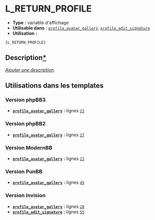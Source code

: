 # L_RETURN_PROFILE
* __Type__ __:__ variable d'affichage
* __Utilisable dans__ __:__ [`profile_avatar_gallery`](../tpl/profile_avatar_gallery.md#readme), [`profile_edit_signature`](../tpl/profile_edit_signature.md#readme)
* __Utilisation__ __:__

```smarty
{L_RETURN_PROFILE}
```

## Description[*](https://fa-tvars.appspot.com/var/L_RETURN_PROFILE)
[*Ajouter une description*](https://fa-tvars.appspot.com/var/L_RETURN_PROFILE)

## Utilisations dans les templates

### Version phpBB3
* __[`profile_avatar_gallery`](../tpl/profile_avatar_gallery.md#readme)__ __:__ lignes [`23`](../src/prosilver/profile_avatar_gallery.tpl#L23)

### Version phpBB2
* __[`profile_avatar_gallery`](../tpl/profile_avatar_gallery.md#readme)__ __:__ lignes [`27`](../src/subsilver/profile_avatar_gallery.tpl#L27)

### Version ModernBB
* __[`profile_avatar_gallery`](../tpl/profile_avatar_gallery.md#readme)__ __:__ lignes [`23`](../src/modernbb/profile_avatar_gallery.tpl#L23)

### Version PunBB
* __[`profile_avatar_gallery`](../tpl/profile_avatar_gallery.md#readme)__ __:__ lignes [`45`](../src/punbb/profile_avatar_gallery.tpl#L45)

### Version Invision
* __[`profile_avatar_gallery`](../tpl/profile_avatar_gallery.md#readme)__ __:__ lignes [`28`](../src/invision/profile_avatar_gallery.tpl#L28)
* __[`profile_edit_signature`](../tpl/profile_edit_signature.md#readme)__ __:__ lignes [`55`](../src/invision/profile_edit_signature.tpl#L55)

